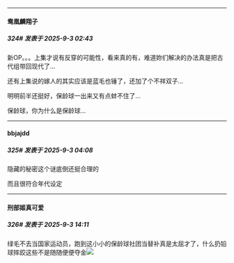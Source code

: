 ﻿
*****

####  鸯凰麟翔子  
##### 324#       发表于 2025-9-3 02:43

新OP。。。上集才说有反穿的可能性，看来真的有，难道妳们解决的办法真是把古代组带回现代了...

还有上集说的嫁人的其实应该是蓝毛也锤了，还加了个不祥双子...

明明前半还挺好，保龄球一出来又有点蚌不住了...

保龄球，你为什么是保龄球...


*****

####  bbjajdd  
##### 325#       发表于 2025-9-3 04:08

隐藏的秘密这个谜底倒还挺合理的

而且很符合年代设定


*****

####  刑部姬真可爱  
##### 326#       发表于 2025-9-3 14:11

绿毛不去当国家运动员，跑到这小小的保龄球社团当替补真是太屈才了，什么扔铅球摔跤这些不是随随便便夺金<img src="https://static.stage1st.com/image/smiley/face2017/037.png" referrerpolicy="no-referrer">


